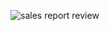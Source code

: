 ![sales report review](https://github.com/user-attachments/assets/261e4572-ff71-4d0f-9564-23621bd78e79)
